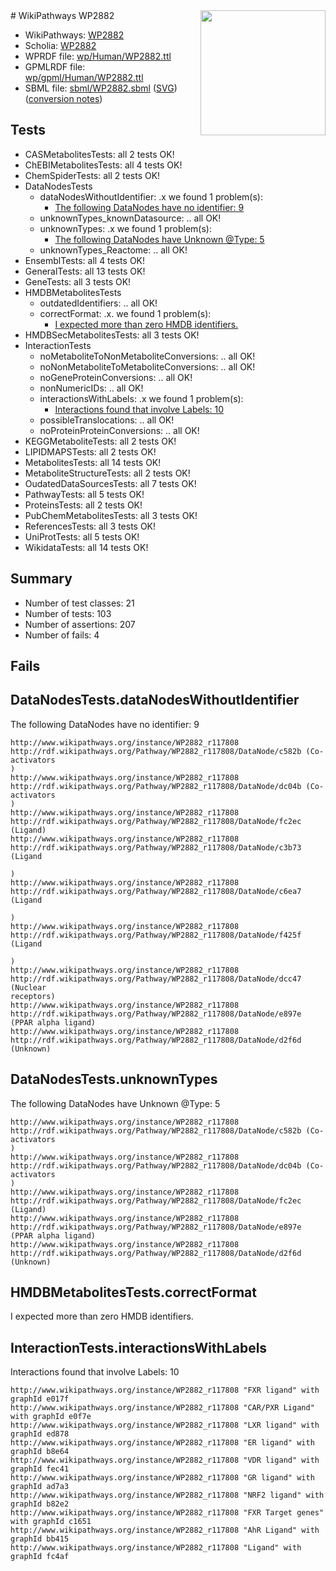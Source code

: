 <img style="float: right; width: 200px" src="../logo.png" />
# WikiPathways WP2882

* WikiPathways: [WP2882](https://identifiers.org/wikipathways:WP2882)
* Scholia: [WP2882](https://scholia.toolforge.org/wikipathways/WP2882)
* WPRDF file: [wp/Human/WP2882.ttl](../wp/Human/WP2882.ttl)
* GPMLRDF file: [wp/gpml/Human/WP2882.ttl](../wp/gpml/Human/WP2882.ttl)
* SBML file: [sbml/WP2882.sbml](../sbml/WP2882.sbml) ([SVG](../sbml/WP2882.svg)) ([conversion notes](../sbml/WP2882.txt))

## Tests
* CASMetabolitesTests: all 2 tests OK!
* ChEBIMetabolitesTests: all 4 tests OK!
* ChemSpiderTests: all 2 tests OK!
* DataNodesTests
    * dataNodesWithoutIdentifier: .x we found 1 problem(s):
        * [The following DataNodes have no identifier: 9](#d2d32fa8)
    * unknownTypes_knownDatasource: .. all OK!
    * unknownTypes: .x we found 1 problem(s):
        * [The following DataNodes have Unknown @Type: 5](#839973e3)
    * unknownTypes_Reactome: .. all OK!
* EnsemblTests: all 4 tests OK!
* GeneralTests: all 13 tests OK!
* GeneTests: all 3 tests OK!
* HMDBMetabolitesTests
    * outdatedIdentifiers: .. all OK!
    * correctFormat: .x. we found 1 problem(s):
        * [I expected more than zero HMDB identifiers.](#ad154c1e)
* HMDBSecMetabolitesTests: all 3 tests OK!
* InteractionTests
    * noMetaboliteToNonMetaboliteConversions: .. all OK!
    * noNonMetaboliteToMetaboliteConversions: .. all OK!
    * noGeneProteinConversions: .. all OK!
    * nonNumericIDs: .. all OK!
    * interactionsWithLabels: .x we found 1 problem(s):
        * [Interactions found that involve Labels: 10](#fe97a8b8)
    * possibleTranslocations: .. all OK!
    * noProteinProteinConversions: .. all OK!
* KEGGMetaboliteTests: all 2 tests OK!
* LIPIDMAPSTests: all 2 tests OK!
* MetabolitesTests: all 14 tests OK!
* MetaboliteStructureTests: all 2 tests OK!
* OudatedDataSourcesTests: all 7 tests OK!
* PathwayTests: all 5 tests OK!
* ProteinsTests: all 2 tests OK!
* PubChemMetabolitesTests: all 3 tests OK!
* ReferencesTests: all 3 tests OK!
* UniProtTests: all 5 tests OK!
* WikidataTests: all 14 tests OK!


## Summary

* Number of test classes: 21
* Number of tests: 103
* Number of assertions: 207
* Number of fails: 4

## Fails

<a name="d2d32fa8" />

## DataNodesTests.dataNodesWithoutIdentifier

The following DataNodes have no identifier: 9
```
http://www.wikipathways.org/instance/WP2882_r117808 http://rdf.wikipathways.org/Pathway/WP2882_r117808/DataNode/c582b (Co-activators
)
http://www.wikipathways.org/instance/WP2882_r117808 http://rdf.wikipathways.org/Pathway/WP2882_r117808/DataNode/dc04b (Co-activators
)
http://www.wikipathways.org/instance/WP2882_r117808 http://rdf.wikipathways.org/Pathway/WP2882_r117808/DataNode/fc2ec (Ligand)
http://www.wikipathways.org/instance/WP2882_r117808 http://rdf.wikipathways.org/Pathway/WP2882_r117808/DataNode/c3b73 (Ligand

)
http://www.wikipathways.org/instance/WP2882_r117808 http://rdf.wikipathways.org/Pathway/WP2882_r117808/DataNode/c6ea7 (Ligand

)
http://www.wikipathways.org/instance/WP2882_r117808 http://rdf.wikipathways.org/Pathway/WP2882_r117808/DataNode/f425f (Ligand

)
http://www.wikipathways.org/instance/WP2882_r117808 http://rdf.wikipathways.org/Pathway/WP2882_r117808/DataNode/dcc47 (Nuclear
receptors)
http://www.wikipathways.org/instance/WP2882_r117808 http://rdf.wikipathways.org/Pathway/WP2882_r117808/DataNode/e897e (PPAR alpha ligand)
http://www.wikipathways.org/instance/WP2882_r117808 http://rdf.wikipathways.org/Pathway/WP2882_r117808/DataNode/d2f6d (Unknown)
```

<a name="839973e3" />

## DataNodesTests.unknownTypes

The following DataNodes have Unknown @Type: 5
```
http://www.wikipathways.org/instance/WP2882_r117808 http://rdf.wikipathways.org/Pathway/WP2882_r117808/DataNode/c582b (Co-activators
)
http://www.wikipathways.org/instance/WP2882_r117808 http://rdf.wikipathways.org/Pathway/WP2882_r117808/DataNode/dc04b (Co-activators
)
http://www.wikipathways.org/instance/WP2882_r117808 http://rdf.wikipathways.org/Pathway/WP2882_r117808/DataNode/fc2ec (Ligand)
http://www.wikipathways.org/instance/WP2882_r117808 http://rdf.wikipathways.org/Pathway/WP2882_r117808/DataNode/e897e (PPAR alpha ligand)
http://www.wikipathways.org/instance/WP2882_r117808 http://rdf.wikipathways.org/Pathway/WP2882_r117808/DataNode/d2f6d (Unknown)
```

<a name="ad154c1e" />

## HMDBMetabolitesTests.correctFormat

I expected more than zero HMDB identifiers.
<a name="fe97a8b8" />

## InteractionTests.interactionsWithLabels

Interactions found that involve Labels: 10
```
http://www.wikipathways.org/instance/WP2882_r117808 "FXR ligand" with graphId e017f
http://www.wikipathways.org/instance/WP2882_r117808 "CAR/PXR Ligand" with graphId e0f7e
http://www.wikipathways.org/instance/WP2882_r117808 "LXR ligand" with graphId ed878
http://www.wikipathways.org/instance/WP2882_r117808 "ER ligand" with graphId b8e64
http://www.wikipathways.org/instance/WP2882_r117808 "VDR ligand" with graphId fec41
http://www.wikipathways.org/instance/WP2882_r117808 "GR ligand" with graphId ad7a3
http://www.wikipathways.org/instance/WP2882_r117808 "NRF2 ligand" with graphId b82e2
http://www.wikipathways.org/instance/WP2882_r117808 "FXR Target genes" with graphId c1651
http://www.wikipathways.org/instance/WP2882_r117808 "AhR Ligand" with graphId bb415
http://www.wikipathways.org/instance/WP2882_r117808 "Ligand" with graphId fc4af
```

